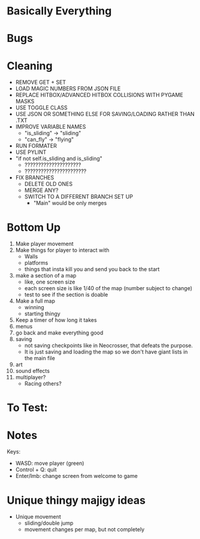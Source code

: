 # Basically Everything

# Bugs


# Cleaning
- REMOVE GET + SET
- LOAD MAGIC NUMBERS FROM JSON FILE
- REPLACE HITBOX/ADVANCED HITBOX COLLISIONS WITH PYGAME MASKS
- USE TOGGLE CLASS
- USE JSON OR SOMETHING ELSE FOR SAVING/LOADING RATHER THAN .TXT
- IMPROVE VARIABLE NAMES
	- "is_sliding" -> "sliding"
	- "can_fly" -> "flying"
- RUN FORMATER
- USE PYLINT
- "if not self.is_sliding and is_sliding"
	- ?????????????????????
	- ???????????????????????
- FIX BRANCHES
	- DELETE OLD ONES
	- MERGE ANY?
	- SWITCH TO A DIFFERENT BRANCH SET UP
		- "Main" would be only merges

# Bottom Up
1) Make player movement
2) Make things for player to interact with
	- Walls
	- platforms
	- things that insta kill you and send you back to the start
3) make a section of a map
	- like, one screen size
	- each screen size is like 1/40 of the map (number subject to change)
	- test to see if the section is doable
4) Make a full map
	- winning
	- starting thingy
5) Keep a timer of how long it takes
6) menus
7) go back and make everything good
8) saving
	- not saving checkpoints like in Neocrosser, that defeats the purpose.
	- It is just saving and loading the map so we don't have giant lists in the main file
9) art
10) sound effects
11) multiplayer?
	- Racing others?


# To Test:


# Notes
Keys:
- WASD: move player (green)
- Control + Q: quit
- Enter/lmb: change screen from welcome to game

# Unique thingy majigy ideas
- Unique movement
	- sliding/double jump
	- movement changes per map, but not completely

